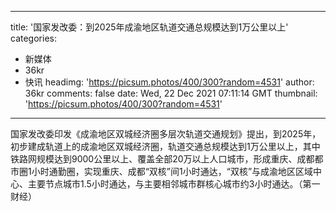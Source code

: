 
---
title: '国家发改委：到2025年成渝地区轨道交通总规模达到1万公里以上'
categories: 
 - 新媒体
 - 36kr
 - 快讯
headimg: 'https://picsum.photos/400/300?random=4531'
author: 36kr
comments: false
date: Wed, 22 Dec 2021 07:11:14 GMT
thumbnail: 'https://picsum.photos/400/300?random=4531'
---

<div>   
国家发改委印发《成渝地区双城经济圈多层次轨道交通规划》提出，到2025年，初步建成轨道上的成渝地区双城经济圈，轨道交通总规模达到1万公里以上，其中铁路网规模达到9000公里以上、覆盖全部20万以上人口城市，形成重庆、成都都市圈1小时通勤圈，实现重庆、成都“双核”间1小时通达，“双核”与成渝地区区域中心、主要节点城市1.5小时通达，与主要相邻城市群核心城市约3小时通达。（第一财经）  
</div>
            